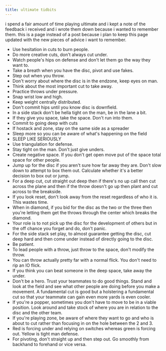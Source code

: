 ```yaml
---
title: ultimate tidbits
---
```

i spend a fair amount of time playing ultimate and i kept a note of the feedback i received and i wrote them down because i wanted to remember them. this is a page instead of a post because i plan to keep this page updated with the new pieces of advice i want to remember.
- Use hesitation in cuts to burn people.
- Do more creative cuts, don't always cut under.
- Watch people's hips on defense and don't let them go the way they want to.
- Take a breath when you have the disc, pivot and use fakes.
- Step out when you throw.
- Don't worry about where the disc is in the endzone, keep eyes on man.
- Think about the most important cut to take away.
- Practice throws under pressure.
- Snap wrist low and high.
- Keep weight centrally distributed.
- Don't commit hips until you know disc is downfield.
- In a side stack don't be hella tight on the man, be in the lane a bit.
- If they give you space, take the space. Don't run into them.
- Commit to going deep with cuts
- If hostack and zone, stay on the same side as a spreader
- Sleep more so you can be aware of what's happening on the field
- SLEEP LIKE SERIOUSLY
- Use triangulation for defense.  
- Stay tight on the man. Don't just give unders.
- Create negative space. If you don't get open move put of the space total space for other people.
- Jump up for the disc if you aren't sure how far away they are. Don't slow down to attempt to box them out. Calculate whether it's a better decision to box out or jump.
- For a deep cut, cut straight out deep then if there's no up call then cut across the plane and then if the throw doesn't go up then plant and cut across to the breakside.
- If you look reset, don't look away from the reset regardless of who it is. This wastes time.
- When in diamond, if you bid for the disc as the two or the three then you're letting them get the throws through the center which breaks the diamond.
- Your role is to not pick up the disc for the development of others but in the off chance you forget and do, don't panic.
- For the side stack set play, to almost guarantee getting the disc, cut deep hard and then come under instead of directly going to the disc.
- Be patient.
- To lead people with a throw, just throw to the space, don't modify the throw.
- You can throw actually pretty far with a normal flick. You don't need to rip an IO flick.
- If you think you can beat someone in the deep space, take away the under.
- Don't be a hero. Trust your teammates to do good things. Stand and look at the field and see what other people are doing before you make a movement. A fundamental cut is good but a holstering a fundamental cut so that your teammate can gain even more yards is even cooler.
- If you're a popper, sometimes you don't have to move to be in a viable position. Look around and take stock of where you are in relation to the disc and the other team.
- If you're playing zone, be aware of where they want to go and who is about to cut rather than focusing in on the hole between the 2 and 3.
- Red is forcing under and relying on switches whereas green is forcing out. Yellow is tight man defense.
- For pivoting, don't straight up and then step out. Go smoothly from backhand to forehand or vice versa.
